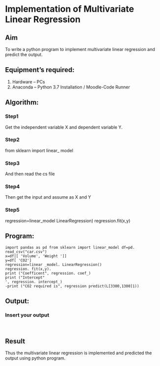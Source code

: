 # Implementation of Multivariate Linear Regression
## Aim
To write a python program to implement multivariate linear regression and predict the output.
## Equipment’s required:
1.	Hardware – PCs
2.	Anaconda – Python 3.7 Installation / Moodle-Code Runner
## Algorithm:
### Step1
Get the independent variable X and dependent variable Y.
### Step2
from sklearn import linear_ model
### Step3
And then read the cs file
### Step4
Then get the input and assume as X and Y
### Step5
regression=linear_model LinearRegression) regression.fit(x,y)
## Program:
```
import pandas as pd from sklearn import linear_model df=pd. read_csv("car.csv")
x=df|[ 'Volume', 'Weight ']]
y=df[ 'CO2']
regression=linear _model. LinearRegression()
regression. fit(x,y).
print ("Coefficent", regression. coef_)
print ("Intercept"
', regression. intercept_)
-print ("CO2 required is", regression predict(L[3300,1300]1))

```
## Output:

### Insert your output

<br>

## Result
Thus the multivariate linear regression is implemented and predicted the output using python program.
